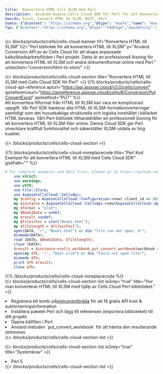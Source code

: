 ```yaml
---
title:  Konvertera HTML till XLSM med Perl
description:  Använda Aspose.Cells Cloud SDK för Perl för att konvertera en fil i HTML-format till en fil i XLSM-format.
kwords: Excel, Convert HTML to XLSM, REST, Perl
howto: {"@context": "https://schema.org","@type": "HowTo","name": "How to convert HTML to XLSM using the Cells Cloud Perl library.","description": "How to convert HTML to XLSM using the Cells Cloud Perl library.","image": {"@type": "ImageObject"},"url": "/perl/conversion/html-to-xlsm/","step": [{ "@type": "HowToStep","name": "How to convert HTML to XLSM using the Cells Cloud Perl library. step 1", "image": {"@type": "ImageObject",},"url": "/perl/conversion/html-to-xlsm/","text": "Register an account at <a href='https://dashboard.aspose.cloud/'>Dashboard</a> to get free API quota & authorization details",},{ "@type": "HowToStep","name": "How to convert HTML to XLSM using the Cells Cloud Perl library. step 1", "image": {"@type": "ImageObject",},"url": "/perl/conversion/html-to-xlsm/","text": "Install Perl package and add the reference (import the library) to your project.",},{ "@type": "HowToStep","name": "How to convert HTML to XLSM using the Cells Cloud Perl library. step 1", "image": {"@type": "ImageObject",},"url": "/perl/conversion/html-to-xlsm/","text": "Open the source file in Perl.",},{ "@type": "HowToStep","name": "How to convert HTML to XLSM using the Cells Cloud Perl library. step 1", "image": {"@type": "ImageObject",},"url": "/perl/conversion/html-to-xlsm/","text": "Use the `put_convert_workbook` method to retrieve the resulting stream.",}, ],"supply": {"@type": "HowToSupply","name": "document"},"tool": [{"@type": "HowToTool","name": "VIM, Visual Studio Code, Eclipse"},{"@type": "HowToTool","name": "Aspose Cells"}],"totalTime": "PT6M"}
fqa: {"@context":"https://schema.org","@type":"FAQPage","mainEntity":[{"@type":"Question","name":"Why convert file formats in C# using REST API?","acceptedAnswer":{"@type":"Answer","text":"Documents are encoded in many ways, and some files may be incompatible with the software you use. To open and read such files, just convert them to appropriate file formats.<br/><ol><li>Install .NET SDK and add the reference (import the library) to your project.</li><li>Open the source file in C# using REST API.</li><li>Call the PutConvertWorkbookRequest() method, passing an output filename with required extension.</li><li>Get the result of conversion as a separate file.</li></ol>"}},{"@type":"Question","name":"What file formats can I convert with your C# library?","acceptedAnswer":{"@type":"Answer","text":"We support a variety of file formats for conversion using .NET library, including XLSX, Excel, xls , PDF, CSV, HTML, Markdown, XML, PNG, JPG, TIFF, Json, TXT and many more."}},{"@type":"Question","name":"What is the maximum allowed file size for conversion using this .NET library?","acceptedAnswer":{"@type":"Answer","text":"There are no file size limits for format conversions using .NET library."}}]}
---
```

{{< blocks/products/cells/cells-cloud-banner h1="Konvertera HTML till XLSM" h2="Perl bibliotek för att konvertera HTML till XLSM" p="Använd Conversion API av av Cells Cloud för att skapa anpassade kalkylbladsarbetsflöden i Perl projekt. Detta är en professionell lösning för att konvertera HTML till XLSM och andra dokumentformat online med Perl." urlsection="conversion/html-to-xlsm/" >}}

{{< blocks/products/cells/cells-cloud-section title="Konvertera HTML till XLSM med Cells Cloud SDK för Perl" >}}
{{% blocks/products/cells/cells-cloud-api-reference apiurl="https://api.aspose.cloud/v3.0/cells/convert" apireferenceurl="https://apireference.aspose.cloud/cells/#/Conversion/PutConvertExcel" apimethod="PUT" %}}
<br/>
Att konvertera filformat från HTML till XLSM kan vara en komplicerad uppgift. Vår Perl SDK hanterar alla HTML till XLSM-formatkonverteringar samtidigt som det huvudsakliga strukturella och logiska innehållet i källarket HTML bevaras. Vårt Perl-bibliotek tillhandahåller en professionell lösning för att konvertera HTML till XLSM-filer online. Denna Cloud SDK ger Perl utvecklare kraftfull funktionalitet och säkerställer XLSM-utdata av hög kvalitet.

{{< /blocks/products/cells/cells-cloud-section >}}

{{% blocks/products/cells/cells-cloud-noreplacecode title="Perl Kod Exempel för att konvertera HTML till XLSM med Cells Cloud SDK" gistPath="" %}}
 
```perl
# For complete examples and data files, please go to https://github.com/aspose-cells-cloud/aspose-cells-cloud-perl/
    use strict;
    use warnings;
    use utf8; 
    use File::Slurp;
    use AsposeCellsCloud::CellsApi;
    my $config = AsposeCellsCloud::Configuration->new( client_id => $ENV{'ProductClientId'}, client_secret => $ENV{'ProductClientSecret'});
    my $instance = AsposeCellsCloud::CellsApi->new(AsposeCellsCloud::ApiClient->new( $config));
    my $format = "xlsm";
    my $Book1Data = undef;
    my $result =undef;
    my @fileinfos = stat("Book1.html");
    my $filelength = $fileinfos[7];
    open(DATA, '<', "Book1.html") or die "file can not open, $!";
    binmode(DATA);
    read (DATA, $Book1Data, $filelength);
    close (DATA); 
    $result = $instance->cells_workbook_put_convert_workbook(workbook => $Book1Data, format => $format);
    open(my $fh, '>', "Dest.xlsm") or die "Could not open file!";
    binmode $fh;
    print $fh $result;
    close $fh;
```
 
{{% /blocks/products/cells/cells-cloud-noreplacecode %}}
<br/>
{{< blocks/products/cells/cells-cloud-section-list isGrey="true" title="Hur man konverterar HTML till XLSM med hjälp av Cells Cloud Perl-biblioteket." >}}
<li> Registrera ett konto på<a href="https://dashboard.aspose.cloud/">instrumentbräda</a> för att få gratis API kvot & auktoriseringsinformation</li>
<li>Installera paketet Perl och lägg till referensen (importera biblioteket) till ditt projekt.</li>
<li>Öppna källfilen i Perl.</li>
<li>Använd metoden `put_convert_workbook` för att hämta den resulterande strömmen.</li>
{{< /blocks/products/cells/cells-cloud-section-list >}}

{{< blocks/products/cells/cells-cloud-section-list isGrey="true" title="Systemkrav" >}}
<li>Perl 5</li>
{{< /blocks/products/cells/cells-cloud-section-list >}}
